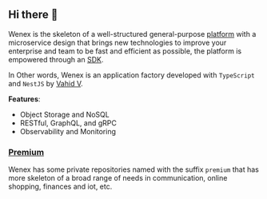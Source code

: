 ## Hi there 👋

Wenex is the skeleton of a well-structured general-purpose [platform](https://github.com/wenex-org/platform) with a microservice design that brings new technologies to improve your enterprise and team to be fast and efficient as possible, the platform is empowered through an [SDK](https://github.com/wenex-org/platform-sdk).

In Other words, Wenex is an application factory developed with `TypeScript` and `NestJS` by [Vahid V](https://github.com/vhidvz).

__Features__:
+ Object Storage and NoSQL
+ RESTful, GraphQL, and gRPC
+ Observability and Monitoring

### [Premium](https://github.com/wenex-org/premium)

Wenex has some private repositories named with the suffix `premium` that has more skeleton of a broad range of needs in communication, online shopping, finances and iot, etc.

